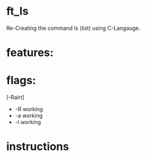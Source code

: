 # ft_ls
Re-Creating the command ls (list) using C-Langauge.
# features:

# flags:
[-Ralrt]

* -R working
* -a working
* -l working


# instructions

